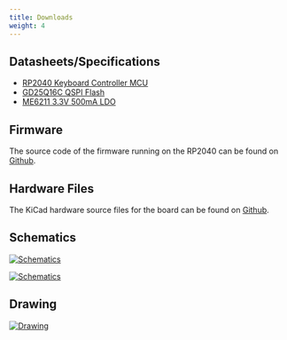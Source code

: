 ```yaml
---
title: Downloads
weight: 4
---
```


## Datasheets/Specifications
- [RP2040 Keyboard Controller MCU](https://datasheets.raspberrypi.com/rp2040/rp2040-datasheet.pdf)
- [GD25Q16C QSPI Flash](https://eu.mouser.com/datasheet/2/870/gd25q16c_v3_2_20210513-1668164.pdf)
- [ME6211 3.3V 500mA LDO](https://datasheet.lcsc.com/szlcsc/Nanjing-Micro-One-Elec-ME6211C33M5G-N_C82942.pdf)

## Firmware
The source code of the firmware running on the RP2040 can be found on [Github](https://github.com/solderparty/i2c_puppet).

## Hardware Files
The KiCad hardware source files for the board can be found on [Github](https://github.com/solderparty/bbq20kbd_hw).

## Schematics

<div class="container">

[![Schematics](/docs/bbq20kbd/schematics_bbq20kbd-1.png)](/docs/bbq20kbd/schematics_bbq20kbd-1.png)

</div>

<div class="container">

[![Schematics](/docs/bbq20kbd/schematics_bbq20kbd-2.png)](/docs/bbq20kbd/schematics_bbq20kbd-2.png)

</div>

## Drawing

<div class="container">

[![Drawing](/docs/bbq20kbd/drawing_bbq20kbd.png)](/docs/bbq20kbd/drawing_bbq20kbd.png)

</div>
